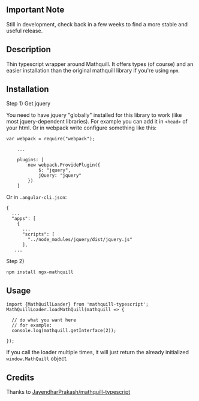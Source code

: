 ## Important Note

Still in development, check back in a few weeks to find
a more stable and useful release.

## Description

Thin typescript wrapper around Mathquill. It
offers types (of course) and an easier installation
than the original mathquill library if you're
using `npm`.

## Installation

Step 1)
Get jquery


You need to have jquery "globally" installed for this
library to work (like most jquery-dependent libraries).
For example you can add it in `<head>` of your html.
Or in webpack write configure something like this:

```
var webpack = require("webpack");

    ...

    plugins: [
        new webpack.ProvidePlugin({
            $: "jquery",
            jQuery: "jquery"
        })
    ]
```

Or in `.angular-cli.json`:
```
{
  ...
  "apps": [
    {
      ...
      "scripts": [
        "../node_modules/jquery/dist/jquery.js"
      ],
   ...
```

Step 2)
```
npm install ngx-mathquill
```

## Usage

```
import {MathQuillLoader} from 'mathquill-typescript';
MathQuillLoader.loadMathQuill(mathquill => {

  // do what you want here
  // for example:
  console.log(mathquill.getInterface(2));

});
```

If you call the loader multiple times, it will just return
the already initialized `window.MathQuill` object.


## Credits

Thanks to [JayendharPrakash/mathquill-typescript](https://github.com/JayendharPrakash/mathquill-typescript)
